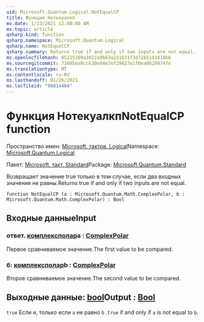 ```yaml
---
uid: Microsoft.Quantum.Logical.NotEqualCP
title: Функция Нотекуалкп
ms.date: 1/23/2021 12:00:00 AM
ms.topic: article
qsharp.kind: function
qsharp.namespace: Microsoft.Quantum.Logical
qsharp.name: NotEqualCP
qsharp.summary: Returns true if and only if two inputs are not equal.
ms.openlocfilehash: 85225109a3822a9b63a231631f3d7265143418b6
ms.sourcegitcommit: 71605ea9cc630e84e7ef29027e1f0ea06299747e
ms.translationtype: MT
ms.contentlocale: ru-RU
ms.lasthandoff: 01/26/2021
ms.locfileid: "98814404"
---
```

# <a name="notequalcp-function"></a><span data-ttu-id="2c227-102">Функция Нотекуалкп</span><span class="sxs-lookup"><span data-stu-id="2c227-102">NotEqualCP function</span></span>

<span data-ttu-id="2c227-103">Пространство имен: [Microsoft. тактов. Logical](xref:Microsoft.Quantum.Logical)</span><span class="sxs-lookup"><span data-stu-id="2c227-103">Namespace: [Microsoft.Quantum.Logical](xref:Microsoft.Quantum.Logical)</span></span>

<span data-ttu-id="2c227-104">Пакет: [Microsoft. такт. Standard](https://nuget.org/packages/Microsoft.Quantum.Standard)</span><span class="sxs-lookup"><span data-stu-id="2c227-104">Package: [Microsoft.Quantum.Standard](https://nuget.org/packages/Microsoft.Quantum.Standard)</span></span>


<span data-ttu-id="2c227-105">Возвращает значение true только в том случае, если два входных значения не равны.</span><span class="sxs-lookup"><span data-stu-id="2c227-105">Returns true if and only if two inputs are not equal.</span></span>

```qsharp
function NotEqualCP (a : Microsoft.Quantum.Math.ComplexPolar, b : Microsoft.Quantum.Math.ComplexPolar) : Bool
```


## <a name="input"></a><span data-ttu-id="2c227-106">Входные данные</span><span class="sxs-lookup"><span data-stu-id="2c227-106">Input</span></span>

### <a name="a--complexpolar"></a><span data-ttu-id="2c227-107">ответ. [комплексполар](xref:Microsoft.Quantum.Math.ComplexPolar)</span><span class="sxs-lookup"><span data-stu-id="2c227-107">a : [ComplexPolar](xref:Microsoft.Quantum.Math.ComplexPolar)</span></span>

<span data-ttu-id="2c227-108">Первое сравниваемое значение.</span><span class="sxs-lookup"><span data-stu-id="2c227-108">The first value to be compared.</span></span>


### <a name="b--complexpolar"></a><span data-ttu-id="2c227-109">б: [комплексполар](xref:Microsoft.Quantum.Math.ComplexPolar)</span><span class="sxs-lookup"><span data-stu-id="2c227-109">b : [ComplexPolar](xref:Microsoft.Quantum.Math.ComplexPolar)</span></span>

<span data-ttu-id="2c227-110">Второе сравниваемое значение.</span><span class="sxs-lookup"><span data-stu-id="2c227-110">The second value to be compared.</span></span>



## <a name="output--bool"></a><span data-ttu-id="2c227-111">Выходные данные: [bool](xref:microsoft.quantum.lang-ref.bool)</span><span class="sxs-lookup"><span data-stu-id="2c227-111">Output : [Bool](xref:microsoft.quantum.lang-ref.bool)</span></span>

<span data-ttu-id="2c227-112">`true` Если и, только если `a` не равно `b` .</span><span class="sxs-lookup"><span data-stu-id="2c227-112">`true` if and only if `a` is not equal to `b`.</span></span>